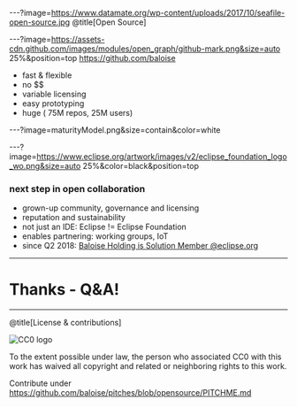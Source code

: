 ---?image=https://www.datamate.org/wp-content/uploads/2017/10/seafile-open-source.jpg
@title[Open Source]

---?image=https://assets-cdn.github.com/images/modules/open_graph/github-mark.png&size=auto 25%&position=top
https://github.com/baloise
* fast & flexible
* no $$
* variable licensing
* easy prototyping
* huge ( 75M repos, 25M users)

---?image=maturityModel.png&size=contain&color=white

---?image=https://www.eclipse.org/artwork/images/v2/eclipse_foundation_logo_wo.png&size=auto 25%&color=black&position=top
### next step in open collaboration
* grown-up community, governance and licensing
* reputation and sustainability 
* not just an IDE: Eclipse != Eclipse Foundation
* enables partnering: working groups, IoT
* since Q2 2018: [Baloise Holding is Solution Member @eclipse.org](https://www.eclipse.org/membership/showMember.php?member_id=1288)
---
# Thanks - Q&A!
---

@title[License & contributions]

![CC0 logo](https://licensebuttons.net/p/zero/1.0/88x31.png)

To the extent possible under law, the person who associated CC0 with this work has waived all copyright and related or neighboring rights to this work. 

Contribute under https://github.com/baloise/pitches/blob/opensource/PITCHME.md
